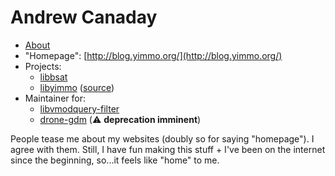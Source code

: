 # Andrew Canaday

 - [About](http://blog.yimmo.org/about.html)
 - "Homepage": [http://blog.yimmo.org/](http://blog.yimmo.org/)
 - Projects:
     - [libbsat](https://github.com/andrew-canaday/libbsat)
     - [libyimmo](http://blog.yimmo.org/yimmo/) ([source](https://github.com/andrew-canaday/libyimmo))
 - Maintainer for:
     - [libvmodquery-filter](https://github.com/nytimes/libvmod-queryfilter)
     - [drone-gdm](https://github.com/nytimes/drone-gdm) (:warning: **deprecation imminent**)

People tease me about my websites (doubly so for saying "homepage"). I agree
with them. Still, I have fun making this stuff + I've been on the internet since
the beginning, so...it feels like "home" to me.
